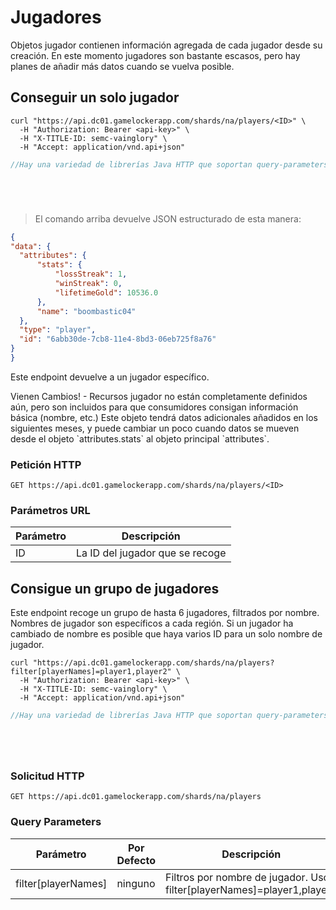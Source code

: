 # Jugadores
 
Objetos jugador contienen información agregada de cada jugador desde su creación. En este momento jugadores son bastante escasos, pero hay planes de añadir más datos cuando se vuelva posible.

## Conseguir un solo jugador

```shell
curl "https://api.dc01.gamelockerapp.com/shards/na/players/<ID>" \
  -H "Authorization: Bearer <api-key>" \
  -H "X-TITLE-ID: semc-vainglory" \
  -H "Accept: application/vnd.api+json"
```

```java
//Hay una variedad de librerías Java HTTP que soportan query-parameters.

```

```python
```

```ruby
```

```javascript
```

```go
```

> El comando arriba devuelve JSON estructurado de esta manera:

```json
{
"data": {
  "attributes": {
      "stats": {
          "lossStreak": 1,
          "winStreak": 0,
          "lifetimeGold": 10536.0
      },
      "name": "boombastic04"
  },
  "type": "player",
  "id": "6abb30de-7cb8-11e4-8bd3-06eb725f8a76"
}
}
```

Este endpoint devuelve a un jugador específico.

<aside class="notice">
Vienen Cambios! - Recursos jugador no están completamente definidos aún, pero son incluidos para que consumidores consigan información básica (nombre, etc.) Este objeto tendrá datos adicionales añadidos en los siguientes meses, y puede cambiar un poco cuando datos se mueven desde el objeto `attributes.stats` al objeto principal `attributes`.
</aside>

### Petición HTTP

`GET https://api.dc01.gamelockerapp.com/shards/na/players/<ID>`
 
### Parámetros URL 
 
Parámetro | Descripción
--------- | -----------
ID | La ID del jugador que se recoge
 
## Consigue un grupo de jugadores
 
Este endpoint recoge un grupo de hasta 6 jugadores, filtrados por nombre. Nombres de jugador son específicos a cada región. Si un jugador ha cambiado de nombre es posible que haya varios ID para un solo nombre de jugador.
 
```shell
curl "https://api.dc01.gamelockerapp.com/shards/na/players?filter[playerNames]=player1,player2" \
  -H "Authorization: Bearer <api-key>" \
  -H "X-TITLE-ID: semc-vainglory" \
  -H "Accept: application/vnd.api+json"
```

```java
//Hay una variedad de librerías Java HTTP que soportan query-parameters.

```

```python
```

```ruby
```

```javascript
```

```go
```

### Solicitud HTTP
 
`GET https://api.dc01.gamelockerapp.com/shards/na/players`

### Query Parameters

Parámetro | Por Defecto | Descripción
--------- | ------- | -----------
filter[playerNames] | ninguno | Filtros por nombre de jugador. Uso: filter[playerNames]=player1,player2
